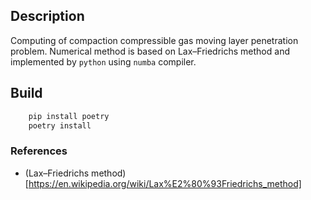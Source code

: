 
## Description
Computing of compaction compressible gas moving layer penetration problem. Numerical method is based on Lax–Friedrichs method and implemented by `python` using `numba` compiler.
## Build
```bash
    pip install poetry
    poetry install
```
### References
- (Lax–Friedrichs method)[https://en.wikipedia.org/wiki/Lax%E2%80%93Friedrichs_method]